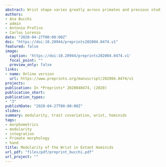 ```yaml
---
abstract: Wrist shape varies greatly across primates and previous studies indicate that the numerous morphological differences among them are related to a complex mixture of phylogeny and function. However, little is known about whether the variation in these various anatomical differences is linked and to what extent the wrist bones vary independently. Here, we used 3D geometric morphometrics on a sample of extant hominids (Homo sapiens, Pan troglodytes, Gorilla gorilla, and Gorilla beringei), to find the model that best describes the covariation patterns among four of the eight carpals (i.e., capitate, lunate, scaphoid, and trapezium). For this purpose, 15 modular hypotheses were tested using the Covariation Coefficient. Results indicate that there is a covariation structure common to all hominids, which corresponds to stronger covariation within each carpal as compared to the covariation between carpals. However, the results also indicate that that there is a degree of codependence in the variation of some carpals, which is unique in humans, chimpanzees, and gorillas, respectively. In humans there is evidence of associated shape changes between the lunate and capitate, and between the scaphoid and trapezium. This covariation between lunate and capitate is also apparent in gorillas, while chimpanzees display the greatest disassociation among carpals, showing low covariation values in all pairwise comparisons. Our analyses indicate that carpals have an important level of variational independence which might suggest a high degree of independent evolvability in the wrists of hominids, and that although weak, the structure of associated changes of these four carpals varies across genera. To our knowledge this is the first report on the patterns of modularity between these four wrist bones in the Homininae and future studies might attempt to investigate whether the anatomical shape associations among carpals are functionally related to locomotion and manipulation. 
authors:
- Ana Bucchi
- admin
- Antonio Profico
- Carlos Lorenzo
date: "2020-04-27T00:00:00Z"
doi: "https://doi:10.20944/preprints202004.0474.v1"
featured: false
image:
  caption: 'https://doi:10.20944/preprints202004.0474.v1'
  focal_point: ""
  preview_only: false
links:
- name: Online version
  url: https://www.preprints.org/manuscript/202004.0474/v1
projects:
publication: In *Preprints* 2020040474, (2020)
publication_short: 
publication_types:
- "3"
publishDate: "2020-04-27T00:00:00Z"
slides: 
summary: modularity, trait covariation, wrist, hominids 
tags:
- morphometrics
- modularity
- integration
- Primate morphology
- hand
title: Modularity of the Wrist in Extant Hominids
url_pdf: "files/pdf/preprint_bucchi.pdf"
url_project: ""
---
```


